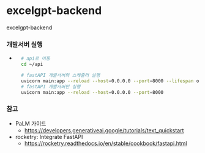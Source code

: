 # excelgpt-backend
excelgpt-backend

### 개발서버 실행
- ```bash
    # api로 이동
    cd ~/api

    # fastAPI 개발서버와 스케줄러 실행
    uvicorn main:app --reload --host=0.0.0.0 --port=8000 --lifespan on
    # fastAPI 개발서버만 실행
    uvicorn main:app --reload --host=0.0.0.0 --port=8000
    ```

### 참고
- PaLM 가이드
    - https://developers.generativeai.google/tutorials/text_quickstart
- rocketry: Integrate FastAPI
    - https://rocketry.readthedocs.io/en/stable/cookbook/fastapi.html
